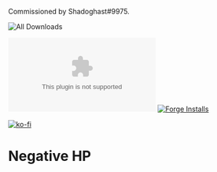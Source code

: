 Commissioned by Shadoghast#9975.

![All Downloads](https://img.shields.io/github/downloads/jessev14/negative-hp/total?style=for-the-badge)

![Latest Release Download Count](https://img.shields.io/github/downloads/jessev14/negative-hp/latest/NHP.zip)
[![Forge Installs](https://img.shields.io/badge/dynamic/json?label=Forge%20Installs&query=package.installs&suffix=%25&url=https%3A%2F%2Fforge-vtt.com%2Fapi%2Fbazaar%2Fpackage%2Fnegative-hp&colorB=4aa94a)](https://forge-vtt.com/bazaar#package=negative-hp)

[![ko-fi](https://ko-fi.com/img/githubbutton_sm.svg)](https://ko-fi.com/jessev14)

# Negative HP
 

